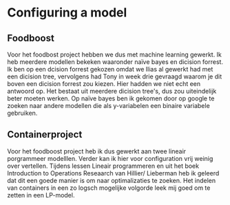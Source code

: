 # Configuring a model

## Foodboost

Voor het foodbost project hebben we dus met machine learning gewerkt. Ik heb meerdere modellen bekeken waaronder naïve bayes en dicision forrest.
Ik ben op een dcision forrest gekozen omdat we Ilias al gewerkt had met een dicision tree, vervolgens had Tony in week drie gevraagd waarom je dit boven een dicision forrest zou kiezen. 
Hier hadden we niet echt een antwoord op. Het bestaat uit meerdere dicision tree's, dus zou uiteindelijk beter moeten werken. 
Op naïve bayes ben ik gekomen door op google te zoeken naar andere modellen die als y-variabelen een binaire variabele gebruiken. 




## Containerproject

Voor het foodboost project heb ik dus gewerkt aan twee lineair porgrammeer modelllen. Verder kan ik hier voor configuration vrij weinig over vertellen. 
Tijdens lessen Lineair programmeren en uit het boek Introduction to Operations Reseaarch van Hillier/ Lieberman heb ik geleerd dat dit een goede manier is om naar optimalizaties te zoeken. 
Het indelen van containers in een zo logsch mogelijke volgorde leek mij goed om te zetten in een LP-model. 
